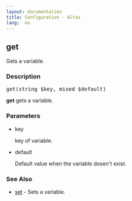 ```yaml
---
layout: documentation
title: Configuration - Altax
lang:  en
---
```

## get

Gets a variable.

### Description

<pre class="php-nonumber">
get(string $key, mixed $default)
</pre>

**get** gets a variable.


### Parameters

* key

  key of variable.

* default

  Default value when the variable dosen't exist.

### See Also

* [set](/altax/documentation/configuration/set.html) - Sets a variable.


